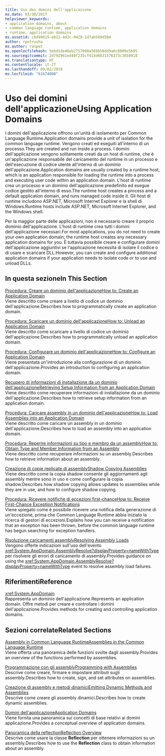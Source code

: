 ```yaml
---
title: Uso dei domini dell'applicazione
ms.date: 03/30/2017
helpviewer_keywords:
- application domains, about
- common language runtime, application domains
- runtime, application domains
ms.assetid: c6d99815-e022-4d2c-9420-1d7ab5b9d504
author: rpetrusha
ms.author: ronpet
ms.openlocfilehash: 5ebd1de46eb2757098a369b58dd9a6c0009e5b95
ms.sourcegitcommit: 2d792961ed48f235cf413d6031576373c3050918
ms.translationtype: HT
ms.contentlocale: it-IT
ms.lasthandoff: 09/02/2019
ms.locfileid: "61674890"
---
```

# <a name="using-application-domains"></a><span data-ttu-id="26a5c-102">Uso dei domini dell'applicazione</span><span class="sxs-lookup"><span data-stu-id="26a5c-102">Using Application Domains</span></span>
<span data-ttu-id="26a5c-103">I domini dell'applicazione offrono un'unità di isolamento per Common Language Runtime.</span><span class="sxs-lookup"><span data-stu-id="26a5c-103">Application domains provide a unit of isolation for the common language runtime.</span></span> <span data-ttu-id="26a5c-104">Vengono creati ed eseguiti all'interno di un processo.</span><span class="sxs-lookup"><span data-stu-id="26a5c-104">They are created and run inside a process.</span></span> <span data-ttu-id="26a5c-105">I domini dell'applicazione vengono solitamente creati da un host di runtime, che è un'applicazione responsabile del caricamento del runtime in un processo e dell'esecuzione di codice utente all'interno di un dominio dell'applicazione.</span><span class="sxs-lookup"><span data-stu-id="26a5c-105">Application domains are usually created by a runtime host, which is an application responsible for loading the runtime into a process and executing user code within an application domain.</span></span> <span data-ttu-id="26a5c-106">L'host di runtime crea un processo e un dominio dell'applicazione predefinito ed esegue codice gestito all'interno di esso.</span><span class="sxs-lookup"><span data-stu-id="26a5c-106">The runtime host creates a process and a default application domain, and runs managed code inside it.</span></span> <span data-ttu-id="26a5c-107">Gli host di runtime includono ASP.NET, Microsoft Internet Explorer e la shell di Windows.</span><span class="sxs-lookup"><span data-stu-id="26a5c-107">Runtime hosts include ASP.NET, Microsoft Internet Explorer, and the Windows shell.</span></span>  
  
 <span data-ttu-id="26a5c-108">Per la maggior parte delle applicazioni, non è necessario creare il proprio dominio dell'applicazione. L'host di runtime crea tutti i domini dell'applicazione necessari.</span><span class="sxs-lookup"><span data-stu-id="26a5c-108">For most applications, you do not need to create your own application domain; the runtime host creates any necessary application domains for you.</span></span> <span data-ttu-id="26a5c-109">È tuttavia possibile creare e configurare domini dell'applicazione aggiuntivi se l'applicazione necessita di isolare il codice o di usare e scaricare DLL.</span><span class="sxs-lookup"><span data-stu-id="26a5c-109">However, you can create and configure additional application domains if your application needs to isolate code or to use and unload DLLs.</span></span>  
  
## <a name="in-this-section"></a><span data-ttu-id="26a5c-110">In questa sezione</span><span class="sxs-lookup"><span data-stu-id="26a5c-110">In This Section</span></span>  
 [<span data-ttu-id="26a5c-111">Procedura: Creare un dominio dell'applicazione</span><span class="sxs-lookup"><span data-stu-id="26a5c-111">How to: Create an Application Domain</span></span>](../../../docs/framework/app-domains/how-to-create-an-application-domain.md)  
 <span data-ttu-id="26a5c-112">Viene descritto come creare a livello di codice un dominio dell'applicazione.</span><span class="sxs-lookup"><span data-stu-id="26a5c-112">Describes how to programmatically create an application domain.</span></span>  
  
 [<span data-ttu-id="26a5c-113">Procedura: Scaricare un dominio dell'applicazione</span><span class="sxs-lookup"><span data-stu-id="26a5c-113">How to: Unload an Application Domain</span></span>](../../../docs/framework/app-domains/how-to-unload-an-application-domain.md)  
 <span data-ttu-id="26a5c-114">Viene descritto come scaricare a livello di codice un dominio dell'applicazione.</span><span class="sxs-lookup"><span data-stu-id="26a5c-114">Describes how to programmatically unload an application domain.</span></span>  
  
 [<span data-ttu-id="26a5c-115">Procedura: Configurare un dominio dell'applicazione</span><span class="sxs-lookup"><span data-stu-id="26a5c-115">How to: Configure an Application Domain</span></span>](../../../docs/framework/app-domains/how-to-configure-an-application-domain.md)  
 <span data-ttu-id="26a5c-116">Viene presentata un'introduzione alla configurazione di un dominio dell'applicazione.</span><span class="sxs-lookup"><span data-stu-id="26a5c-116">Provides an introduction to configuring an application domain.</span></span>  
  
 [<span data-ttu-id="26a5c-117">Recupero di informazioni di installazione da un dominio dell'applicazione</span><span class="sxs-lookup"><span data-stu-id="26a5c-117">Retrieving Setup Information from an Application Domain</span></span>](../../../docs/framework/app-domains/retrieve-setup-information.md)  
 <span data-ttu-id="26a5c-118">Viene descritto come recuperare informazioni di installazione da un dominio dell'applicazione.</span><span class="sxs-lookup"><span data-stu-id="26a5c-118">Describes how to retrieve setup information from an application domain.</span></span>  
  
 [<span data-ttu-id="26a5c-119">Procedura: Caricare assembly in un dominio dell'applicazione</span><span class="sxs-lookup"><span data-stu-id="26a5c-119">How to: Load Assemblies into an Application Domain</span></span>](../../../docs/framework/app-domains/how-to-load-assemblies-into-an-application-domain.md)  
 <span data-ttu-id="26a5c-120">Viene descritto come caricare un assembly in un dominio dell'applicazione.</span><span class="sxs-lookup"><span data-stu-id="26a5c-120">Describes how to load an assembly into an application domain.</span></span>  
  
 [<span data-ttu-id="26a5c-121">Procedura: Reperire informazioni su tipo e membro da un assembly</span><span class="sxs-lookup"><span data-stu-id="26a5c-121">How to: Obtain Type and Member Information from an Assembly</span></span>](../../../docs/framework/app-domains/how-to-obtain-type-and-member-information-from-an-assembly.md)  
 <span data-ttu-id="26a5c-122">Viene descritto come recuperare informazioni su un assembly.</span><span class="sxs-lookup"><span data-stu-id="26a5c-122">Describes how to retrieve information about an assembly.</span></span>  
  
 [<span data-ttu-id="26a5c-123">Creazione di copie replicate di assembly</span><span class="sxs-lookup"><span data-stu-id="26a5c-123">Shadow Copying Assemblies</span></span>](../../../docs/framework/app-domains/shadow-copy-assemblies.md)  
 <span data-ttu-id="26a5c-124">Viene descritto come la copia shadow consente gli aggiornamenti agli assembly mentre sono in uso e come configurare la copia shadow.</span><span class="sxs-lookup"><span data-stu-id="26a5c-124">Describes how shadow copying allows updates to assemblies while they are in use, and how to configure shadow copying.</span></span>  
  
 [<span data-ttu-id="26a5c-125">Procedura: Ricevere notifiche di eccezioni first-chance</span><span class="sxs-lookup"><span data-stu-id="26a5c-125">How to: Receive First-Chance Exception Notifications</span></span>](../../../docs/framework/app-domains/how-to-receive-first-chance-exception-notifications.md)  
 <span data-ttu-id="26a5c-126">Viene spiegato come è possibile ricevere una notifica della generazione di un'eccezione, prima che Common Language Runtime abbia iniziato la ricerca di gestori di eccezioni.</span><span class="sxs-lookup"><span data-stu-id="26a5c-126">Explains how you can receive a notification that an exception has been thrown, before the common language runtime has begun searching for exception handlers.</span></span>  
  
 [<span data-ttu-id="26a5c-127">Risoluzione caricamenti assembly</span><span class="sxs-lookup"><span data-stu-id="26a5c-127">Resolving Assembly Loads</span></span>](../../../docs/framework/app-domains/resolve-assembly-loads.md)  
 <span data-ttu-id="26a5c-128">Vengono offerte indicazioni sull'uso dell'evento <xref:System.AppDomain.AssemblyResolve?displayProperty=nameWithType> per risolvere gli errori di caricamento di assembly.</span><span class="sxs-lookup"><span data-stu-id="26a5c-128">Provides guidance on using the <xref:System.AppDomain.AssemblyResolve?displayProperty=nameWithType> event to resolve assembly load failures.</span></span>  
  
## <a name="reference"></a><span data-ttu-id="26a5c-129">Riferimenti</span><span class="sxs-lookup"><span data-stu-id="26a5c-129">Reference</span></span>  
 <xref:System.AppDomain>  
 <span data-ttu-id="26a5c-130">Rappresenta un dominio dell'applicazione.</span><span class="sxs-lookup"><span data-stu-id="26a5c-130">Represents an application domain.</span></span> <span data-ttu-id="26a5c-131">Offre metodi per creare e controllare i domini dell'applicazione.</span><span class="sxs-lookup"><span data-stu-id="26a5c-131">Provides methods for creating and controlling application domains.</span></span>  
  
## <a name="related-sections"></a><span data-ttu-id="26a5c-132">Sezioni correlate</span><span class="sxs-lookup"><span data-stu-id="26a5c-132">Related Sections</span></span>  
 [<span data-ttu-id="26a5c-133">Assembly in Common Language Runtime</span><span class="sxs-lookup"><span data-stu-id="26a5c-133">Assemblies in the Common Language Runtime</span></span>](../../../docs/framework/app-domains/assemblies-in-the-common-language-runtime.md)  
 <span data-ttu-id="26a5c-134">Viene offerta una panoramica delle funzioni svolte dagli assembly.</span><span class="sxs-lookup"><span data-stu-id="26a5c-134">Provides an overview of the functions performed by assemblies.</span></span>  
  
 [<span data-ttu-id="26a5c-135">Programmazione con gli assembly</span><span class="sxs-lookup"><span data-stu-id="26a5c-135">Programming with Assemblies</span></span>](../../../docs/framework/app-domains/programming-with-assemblies.md)  
 <span data-ttu-id="26a5c-136">Descrive come creare, firmare e impostare attributi sugli assembly.</span><span class="sxs-lookup"><span data-stu-id="26a5c-136">Describes how to create, sign, and set attributes on assemblies.</span></span>  
  
 [<span data-ttu-id="26a5c-137">Creazione di assembly e metodi dinamici</span><span class="sxs-lookup"><span data-stu-id="26a5c-137">Emitting Dynamic Methods and Assemblies</span></span>](../../../docs/framework/reflection-and-codedom/emitting-dynamic-methods-and-assemblies.md)  
 <span data-ttu-id="26a5c-138">Descrive come creare gli assembly dinamici.</span><span class="sxs-lookup"><span data-stu-id="26a5c-138">Describes how to create dynamic assemblies.</span></span>  
  
 [<span data-ttu-id="26a5c-139">Domini dell'applicazione</span><span class="sxs-lookup"><span data-stu-id="26a5c-139">Application Domains</span></span>](../../../docs/framework/app-domains/application-domains.md)  
 <span data-ttu-id="26a5c-140">Viene fornita una panoramica sui concetti di base relativi ai domini applicazione.</span><span class="sxs-lookup"><span data-stu-id="26a5c-140">Provides a conceptual overview of application domains.</span></span>  
  
 [<span data-ttu-id="26a5c-141">Panoramica della reflection</span><span class="sxs-lookup"><span data-stu-id="26a5c-141">Reflection Overview</span></span>](../../../docs/framework/reflection-and-codedom/reflection.md)  
 <span data-ttu-id="26a5c-142">Descrive come usare la classe **Reflection** per ottenere informazioni su un assembly.</span><span class="sxs-lookup"><span data-stu-id="26a5c-142">Describes how to use the **Reflection** class to obtain information about an assembly.</span></span>
